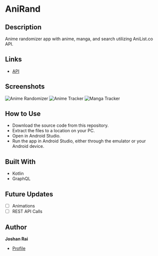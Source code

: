 # AniRand

## Description
Anime randomizer app with anime, manga, and search utilizing AniList.co API.

## Links
- [API](<https://github.com/AniList/ApiV2-GraphQL-Docs> "API")

## Screenshots
![Anime Randomizer]()
![Anime Tracker]()
![Manga Tracker]()

## How to Use
- Download the source code from this repository.
- Extract the files to a location on your PC.
- Open in Android Studio.
- Run the app in Android Studio, either through the emulator or your Android device.

## Built With
- Kotlin
- GraphQL

## Future Updates
- [ ] Animations
- [ ] REST API Calls

## Author
**Joshan Rai**
- [Profile](https://github.com/pradheon "Joshan Rai (Pradheon)")
